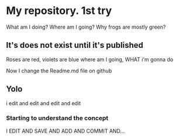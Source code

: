 # My repository. 1st try

What am I doing?
Where am I going? 
Why frogs are mostly green?



## It's does not exist until it's published

Roses are red, violets are blue
where am I going, WHAT i'm gonna do

Now I change the Readme.md file on github

## Yolo
i edit and edit and edit and edit


### Starting to understand the concept

I EDIT AND SAVE AND ADD AND COMMIT AND...

